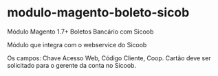 # modulo-magento-boleto-sicob

Módulo Magento 1.7+ Boletos Bancário com Sicoob

Módulo que integra com o webservice do Sicoob

Os campos: Chave Acesso Web, Código Cliente, Coop. Cartão deve ser solicitado para o gerente da conta no Sicoob.


